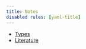 ```yaml
---
title: Notes
disabled rules: [yaml-title]
---
```

- [Types](Types/index)
- [Literature](Literature/index)
